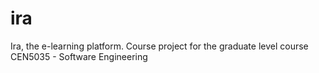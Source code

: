 # ira
Ira, the e-learning platform. Course project for the graduate level course CEN5035 - Software Engineering
